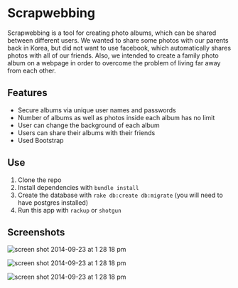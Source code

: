 # Scrapwebbing

Scrapwebbing is a tool for creating photo albums, which can be shared between different users. We wanted to share some photos with our parents back in Korea, but did not want to use facebook, which automatically shares photos with all of our friends. Also, we intended to create a family photo album on a webpage in order to overcome the problem of living far away from each other.


## Features

- Secure albums via unique user names and passwords
- Number of albums as well as photos inside each album has no limit
- User can change the background of each album
- Users can share their albums with their friends
- Used Bootstrap


## Use
1. Clone the repo
2. Install dependencies with `bundle install`
3. Create the database with `rake db:create db:migrate` (you will need to have postgres installed)
4. Run this app with `rackup` or `shotgun`

## Screenshots

![screen shot 2014-09-23 at 1 28 18 pm](https://github.com/dkweon/finalweb/blob/master/Desktop/finalweb/public/1.png)

![screen shot 2014-09-23 at 1 28 18 pm](https://github.com/dkweon/finalweb/blob/master/Desktop/finalweb/public/2.png)

![screen shot 2014-09-23 at 1 28 18 pm](https://github.com/dkweon/finalweb/blob/master/Desktop/finalweb/public/3.png)

